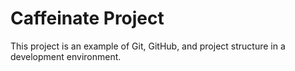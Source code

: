 # Caffeinate Project
This project is an example of Git, GitHub, and project structure in a development environment.
